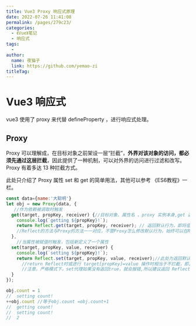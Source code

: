 ```yaml
---
title: Vue3 Proxy 响应式原理
date: 2022-07-26 11:41:08
permalink: /pages/279c23/
categories:
  - 《Vue》笔记
  - 响应式
tags:
  - 
author: 
  name: 夜猫子
  link: https://github.com/yemao-zi
titleTag: 
---
```

# Vue3 响应式

vue3 使用了 proxy 来代替 defineProperty ，进行响应式处理。

## Proxy

Proxy 可以理解成，在目标对象之前架设一层“拦截”，**外界对该对象的访问，都必须先通过这层拦截**，因此提供了一种机制，可以对外界的访问进行过滤和改写。Proxy 有着多达 13 种拦截方式。

此处只介绍了 Proxy 属性 set 和 get 的简单用法，其他可以参考 《ES6教程》一栏。

```javascript
const data={name:'大聪明'}
let obj = new Proxy(data, {
   //作为依赖被调取时触发
  get(target, propKey, receiver) {//目标对象、属性名 、proxy 实例本身,get 返回值传递给调取数据的行为
    console.log(`getting ${propKey}!`);
    return Reflect.get(target, propKey, receiver); // 返回默认行为，即将值原样返回。
    //Reflect的方法与Proxy的方法一一对应，不管Proxy怎么修改默认行为，始终可以在Reflect上获取默认行为
  },
    //当属性被赋值时触发，包括新定义了一个属性
  set(target, propKey, value, receiver) {
    console.log(`setting ${propKey}!`);
    return Reflect.set(target, propKey, value, receiver);//此处为返回默认行为相当于不操作
      //return Reflect时或进行 target[propKey]=value 操作时相当于不拦截，即正常赋值
      //注意，严格模式下，set代理如果没有返回true，就会报错,所以建议返回 Reflect 或 true。
  }
});

obj.count = 1
//  setting count!
++obj.count //等于obj.count =obj.count+1
//  getting count!
//  setting count!
//  2
```